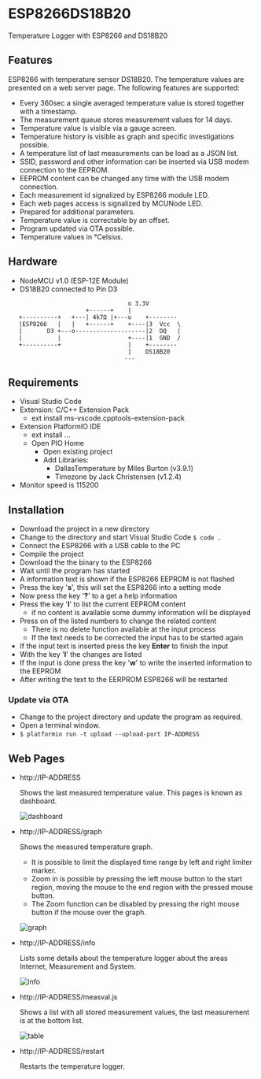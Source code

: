 # ESP8266DS18B20

Temperature Logger with ESP8266 and DS18B20

## Features

ESP8266 with temperature sensor DS18B20. The temperature values are presented
on a web server page. The following features are supported:

+ Every 360sec a single averaged temperature value is stored together with a timestamp.
+ The measurement queue stores measurement values for 14 days.
+ Temperature value is visible via a gauge screen.
+ Temperature history is visible as graph and specific investigations possible.
+ A temperature list of last measurements can be load as a JSON list.
+ SSID, password and other information can be inserted via USB modem connection to the EEPROM.
+ EEPROM content can be changed any time with the USB modem connection.
+ Each measurement id signalized by ESP8266 module LED.
+ Each web pages access is signalized by MCUNode LED.
+ Prepared for additional parameters.
+ Temperature value is correctable by an offset.
+ Program updated via OTA possible.
+ Temperature values in °Celsius.


## Hardware

+ NodeMCU v1.0 (ESP-12E Module)
+ DS18B20 connected to Pin D3

```
                                  o 3.3V
                      +------+    |
   +----------+   +---| 4k7Ω |+---o    +--------
   |ESP8266   |   |   +------+    +----|3  Vcc  \
   |       D3 +---o--------------------|2  DQ   |
   |          |                   +----|1  GND  /
   +----------+                   |    +--------
                                  |    DS18B20
                                 ---
```


## Requirements

+ Visual Studio Code
+ Extension: C/C++ Extension Pack
    + ext install ms-vscode.cpptools-extension-pack
+ Extension PlatformIO IDE
    + ext install ...
    + Open PIO Home
        + Open existing project
        + Add Libraries:
            + DallasTemperature by Miles Burton (v3.9.1)
            + Timezone by Jack Christensen (v1.2.4)
+ Monitor speed is 115200


## Installation

+ Download the project in a new directory
+ Change to the directory and start Visual Studio Code `$ code .`
+ Connect the ESP8266 with a USB cable to the PC
+ Compile the project
+ Download the the binary to the ESP8266
+ Wait until the program has started
+ A information text is shown if the ESP8266 EEPROM is not flashed
+ Press the key '**s**', this will set the ESP8266 into a setting mode
+ Now press the key '**?**' to a get a help information
+ Press the key '**l**' to list the current EEPROM content
    + if no content is available some dummy information will be displayed
+ Press on of the listed numbers to change the related content
    + There is no delete function available at the input process
    + If the text needs to be corrected the input has to be started again
+ If the input text is inserted press the key **Enter** to finish the input
+ With the key '**l**' the changes are listed
+ If the input is done press the key '**w**' to write the inserted information to the EEPROM
+ After writing the text to the EERPROM ESP8266 will be restarted

### Update via OTA

* Change to the project directory and update the program as required.
* Open a terminal window.
* `$ platformio run -t upload --upload-port IP-ADDRESS`


## Web Pages

+ http://IP-ADDRESS

    Shows the last measured temperature value. This pages is known as dashboard.

    ![dashboard](image/dashboard.png)

+ http://IP-ADDRESS/graph

    Shows the measured temperature graph.
    
    + It is possible to limit the displayed time range by left and right limiter marker.
    + Zoom in is possible by pressing the left mouse button to the start region, moving the mouse to the end region with the pressed mouse button.
    + The Zoom function can be disabled by pressing the right mouse button if the mouse over the graph.

    ![graph](image/graph.png)

+ http://IP-ADDRESS/info

    Lists some details about the temperature logger about the areas Internet, Measurement and System.

    ![info](image/info.png)

+ http://IP-ADDRESS/measval.js

    Shows a list with all stored measurement values, the last measurement is at the bottom list.

    ![table](image/table.png)

+ http://IP-ADDRESS/restart

    Restarts the temperature logger.
